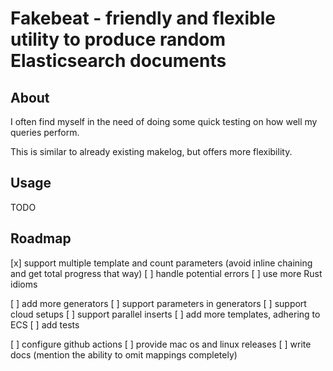 # Fakebeat - friendly and flexible utility to produce random Elasticsearch documents

## About

I often find myself in the need of doing some quick testing on how well my queries perform.

This is similar to already existing makelog, but offers more flexibility.

## Usage

TODO

## Roadmap

[x] support multiple template and count parameters (avoid inline chaining and get total progress that way)
[ ] handle potential errors
[ ] use more Rust idioms

[ ] add more generators
[ ] support parameters in generators
[ ] support cloud setups
[ ] support parallel inserts
[ ] add more templates, adhering to ECS
[ ] add tests

[ ] configure github actions
[ ] provide mac os and linux releases
[ ] write docs (mention the ability to omit mappings completely)
